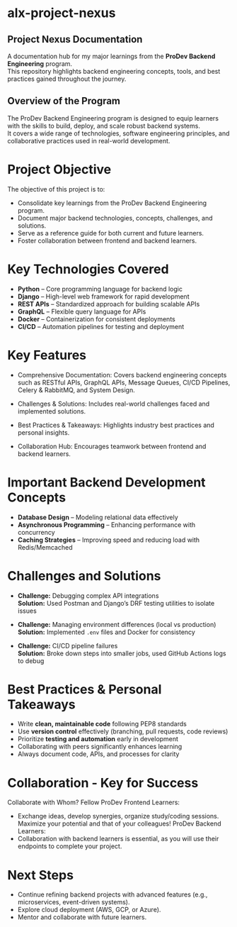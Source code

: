 # alx-project-nexus
## Project Nexus Documentation
A documentation hub for my major learnings from the **ProDev Backend Engineering** program.  
This repository highlights backend engineering concepts, tools, and best practices gained throughout the journey.
## Overview of the Program
The ProDev Backend Engineering program is designed to equip learners with the skills to build, deploy, and scale robust backend systems.  
It covers a wide range of technologies, software engineering principles, and collaborative practices used in real-world development.

# Project Objective

The objective of this project is to: 
- Consolidate key learnings from the ProDev Backend Engineering program.
- Document major backend technologies, concepts, challenges, and solutions.
- Serve as a reference guide for both current and future learners.
- Foster collaboration between frontend and backend learners.
# Key Technologies Covered
- **Python** – Core programming language for backend logic
- **Django** – High-level web framework for rapid development
- **REST APIs** – Standardized approach for building scalable APIs
- **GraphQL** – Flexible query language for APIs
- **Docker** – Containerization for consistent deployments
- **CI/CD** – Automation pipelines for testing and deployment

# Key Features

- Comprehensive Documentation: Covers backend engineering concepts such as RESTful APIs, GraphQL APIs, Message Queues, CI/CD Pipelines, Celery & RabbitMQ, and System Design.

- Challenges & Solutions: Includes real-world challenges faced and implemented solutions.
- Best Practices & Takeaways: Highlights industry best practices and personal insights.
- Collaboration Hub: Encourages teamwork between frontend and backend learners.

# Important Backend Development Concepts
- **Database Design** – Modeling relational data effectively  
- **Asynchronous Programming** – Enhancing performance with concurrency  
- **Caching Strategies** – Improving speed and reducing load with Redis/Memcached

# Challenges and Solutions
- **Challenge:** Debugging complex API integrations  
  **Solution:** Used Postman and Django’s DRF testing utilities to isolate issues  

- **Challenge:** Managing environment differences (local vs production)  
  **Solution:** Implemented `.env` files and Docker for consistency  

- **Challenge:** CI/CD pipeline failures  
  **Solution:** Broke down steps into smaller jobs, used GitHub Actions logs to debug
# Best Practices & Personal Takeaways
- Write **clean, maintainable code** following PEP8 standards  
- Use **version control** effectively (branching, pull requests, code reviews)  
- Prioritize **testing and automation** early in development  
- Collaborating with peers significantly enhances learning  
- Always document code, APIs, and processes for clarity

# Collaboration - Key for Success
Collaborate with Whom?
Fellow ProDev Frontend Learners: 
- Exchange ideas, develop synergies, organize study/coding sessions. Maximize your potential and that of your colleagues!
ProDev Backend Learners:
- Collaboration with backend learners is essential, as you will use their endpoints to complete your project.

# Next Steps
- Continue refining backend projects with advanced features (e.g., microservices, event-driven systems).  
- Explore cloud deployment (AWS, GCP, or Azure).  
- Mentor and collaborate with future learners. 
